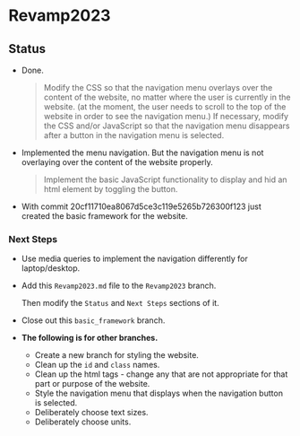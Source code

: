 # Revamp2023

## Status

* Done.
    >Modify the CSS so that the navigation menu overlays over the content of the website, no matter where the user is currently in the website. (at the moment, the user needs to scroll to the top of the website in order to see the navigation menu.)
    >If necessary, modify the CSS and/or JavaScript so that the navigation menu disappears after a button in the navigation menu is selected.

* Implemented the menu navigation. But the navigation menu is not overlaying over the content of the website properly. 
    >Implement the basic JavaScript functionality to display and hid an html element by toggling the button.

* With commit 20cf11710ea8067d5ce3c119e5265b726300f123 just created the basic framework for the website.

### Next Steps

* Use media queries to implement the navigation differently for laptop/desktop.

* Add this `Revamp2023.md` file to the `Revamp2023` branch.

    Then modify the `Status` and `Next Steps` sections of it.

* Close out this `basic_framework` branch.

* **The following is for other branches.**
    * Create a new branch for styling the website.
    * Clean up the `id` and `class` names.
    * Clean up the html tags - change any that are not appropriate for that part or purpose of the website.
    * Style the navigation menu that displays when the navigation button is selected.
    * Deliberately choose text sizes.
    * Deliberately choose units.